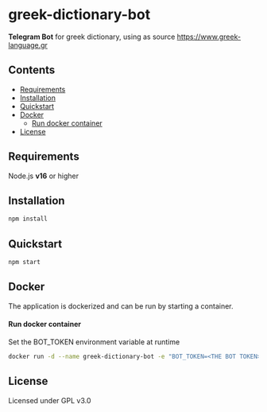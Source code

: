 # greek-dictionary-bot
**Telegram Bot** for greek dictionary, using as source https://www.greek-language.gr

## Contents
  - [Requirements](#requirements)
  - [Installation](#installation)
  - [Quickstart](#quickstart)
  - [Docker](#docker)
      - [Run docker container](#run-docker-container)
  - [License](#license)

## Requirements

Node.js **v16** or higher

## Installation

```js
npm install
```

## Quickstart

```js
npm start
```

## Docker

The application is dockerized and can be run by starting a container.

#### Run docker container

Set the BOT_TOKEN environment variable at runtime

```sh
docker run -d --name greek-dictionary-bot -e "BOT_TOKEN=<THE BOT TOKEN>" denlap/greek-dictionary-bot
```

## License

Licensed under GPL v3.0
